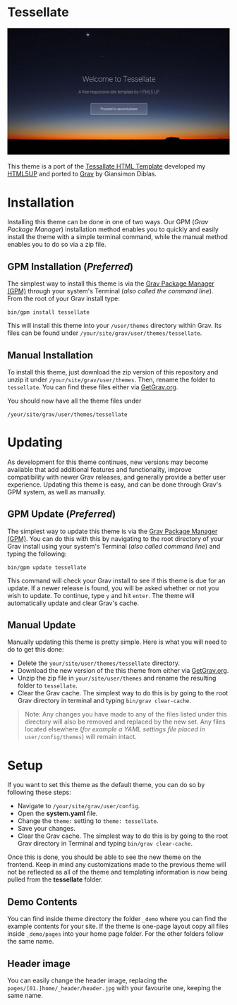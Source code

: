# Tessellate

![Screenshot](README.jpg)

This theme is a port of the [Tessallate HTML Template](http://html5up.net/tessellate) developed my [HTML5UP](http://html5up.net/) and ported to [Grav](http://getgrav.org) by Giansimon Diblas.

# Installation

Installing this theme can be done in one of two ways. Our GPM (_Grav Package Manager_) installation method enables you to quickly and easily install the theme with a simple terminal command, while the manual method enables you to do so via a zip file.

## GPM Installation (_Preferred_)

The simplest way to install this theme is via the [Grav Package Manager (GPM)](http://learn.getgrav.org/advanced/grav-gpm) through your system's Terminal (_also called the command line_).  From the root of your Grav install type:

    bin/gpm install tessellate

This will install this theme into your `/user/themes` directory within Grav. Its files can be found under `/your/site/grav/user/themes/tessellate`.

## Manual Installation

To install this theme, just download the zip version of this repository and unzip it under `/your/site/grav/user/themes`. Then, rename the folder to `tessellate`. You can find these files either via [GetGrav.org](http://getgrav.org/downloads/themes).

You should now have all the theme files under

    /your/site/grav/user/themes/tessellate

# Updating

As development for this theme continues, new versions may become available that add additional features and functionality, improve compatibility with newer Grav releases, and generally provide a better user experience. Updating this theme is easy, and can be done through Grav's GPM system, as well as manually.

## GPM Update (_Preferred_)

The simplest way to update this theme is via the [Grav Package Manager (GPM)](http://learn.getgrav.org/advanced/grav-gpm). You can do this with this by navigating to the root directory of your Grav install using your system's Terminal (_also called command line_) and typing the following:

    bin/gpm update tessellate

This command will check your Grav install to see if this theme is due for an update. If a newer release is found, you will be asked whether or not you wish to update. To continue, type `y` and hit `enter`. The theme will automatically update and clear Grav's cache.

## Manual Update

Manually updating this theme is pretty simple. Here is what you will need to do to get this done:

* Delete the `your/site/user/themes/tessellate` directory.
* Download the new version of the this theme from either via [GetGrav.org](http://getgrav.org/downloads/themes).
* Unzip the zip file in `your/site/user/themes` and rename the resulting folder to `tessellate`.
* Clear the Grav cache. The simplest way to do this is by going to the root Grav directory in terminal and typing `bin/grav clear-cache`.

> Note: Any changes you have made to any of the files listed under this directory will also be removed and replaced by the new set. Any files located elsewhere (_for example a YAML settings file placed in_ `user/config/themes`) will remain intact.

# Setup

If you want to set this theme as the default theme, you can do so by following these steps:

* Navigate to `/your/site/grav/user/config`.
* Open the **system.yaml** file.
* Change the `theme:` setting to `theme: tessellate`.
* Save your changes.
* Clear the Grav cache. The simplest way to do this is by going to the root Grav directory in Terminal and typing `bin/grav clear-cache`.

Once this is done, you should be able to see the new theme on the frontend. Keep in mind any customizations made to the previous theme will not be reflected as all of the theme and templating information is now being pulled from the **tessellate** folder.

## Demo Contents

You can find inside theme directory the folder `_demo` where you can find the example contents for your site. If the theme is one-page layout copy all files inside `_demo/pages` into your home page folder. For the other folders follow the same name.

## Header image

You can easily change the header image, replacing the `pages/[01.]home/_header/header.jpg` with your favourite one, keeping the same name.